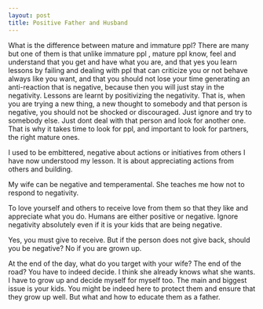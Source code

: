 ```yaml
---
layout: post
title: Positive Father and Husband
---
```



What is the difference between mature and immature ppl?
There are many but one of them is that unlike immature ppl , mature ppl know, feel and understand that you get and have what you are, 
and that yes you learn lessons by failing and dealing with ppl that can criticize you or not behave always like you want, 
and that you should not lose your time generating an anti-reaction that is negative, 
because then you will just stay in the negativity.
Lessons are learnt by positivizing the negativity.
That is, when you are trying a new thing, a new thought to somebody and that person is negative, 
you should not be shocked or discouraged.
Just ignore and try to somebody else.
Just dont deal with that person and look for another one.
That is why it takes time to look for ppl, and important to look for partners, the right mature ones.


I used to be embittered, negative about actions or initiatives from others
I have now understood my lesson.
It is about appreciating actions from others and building.

My wife can be negative and temperamental.
She teaches me how not to respond to negativity.

To love yourself and others to receive love from them so that they like and appreciate what you do.
Humans are either positive or negative.
Ignore negativity absolutely even if it is your kids that are being negative.

Yes, you must give to receive.
But if the person does not give back, should you be negative?
No if you are grown up.

At the end of the day, what do you target with your wife? The end of the road?
You have to indeed decide.
I think she already knows what she wants.
I have to grow up and decide myself for myself too.
The main and biggest issue is your kids.
You might be indeed here to protect them and ensure that they grow up well.
But what and how to educate them as a father.
 
